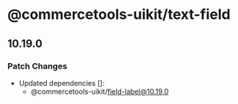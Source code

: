 # @commercetools-uikit/text-field

## 10.19.0
### Patch Changes

- Updated dependencies []:
  - @commercetools-uikit/field-label@10.19.0
